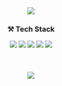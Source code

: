 <div align="center">
  <img src="https://capsule-render.vercel.app/api?type=waving&color=auto&height=200&section=header&text=HyunJeong's%20Github!&fontSize=60" />	
</div>

<h3 align="center">⚒️ Tech Stack</h3>

<div align="center">
<img src="https://img.shields.io/badge/javascript-F7DF1E?style=flat-square&logo=javascript&logoColor=white"/>
<img src="https://img.shields.io/badge/typescript-3178C6?style=flat-square&logo=typescript&logoColor=white"/>
<img src="https://img.shields.io/badge/vue.js-4FC08D?style=flat-square&logo=vue.js&logoColor=white"/>
<img src="https://img.shields.io/badge/HTML5-E34F26?style=flat-square&logo=html5&logoColor=white"/>
<img src="https://img.shields.io/badge/CSS3-1572B6?style=flat-square&logo=css3&logoColor=white"/>
</div>


<br/>
<br/>
<br/>
<div align="center">
	<img src="https://github-readme-stats.vercel.app/api/top-langs/?username=JangHyunjeong&layout=compact">
  <!--<img src="https://github-readme-stats.vercel.app/api?username=JangHyunjeong&show_icons=true">-->
</div>



